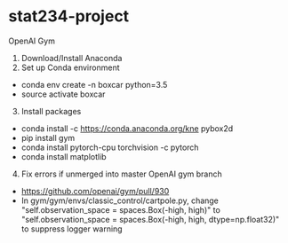 # stat234-project
OpenAI Gym

1. Download/Install Anaconda
2. Set up Conda environment
- conda env create -n boxcar python=3.5
- source activate boxcar

3. Install packages
- conda install -c https://conda.anaconda.org/kne pybox2d
- pip install gym
- conda install pytorch-cpu torchvision -c pytorch
- conda install matplotlib
4. Fix errors if unmerged into master OpenAI gym branch
- https://github.com/openai/gym/pull/930
- In gym/gym/envs/classic_control/cartpole.py, change "self.observation_space = spaces.Box(-high, high)" to "self.observation_space = spaces.Box(-high, high, dtype=np.float32)" to suppress logger warning


